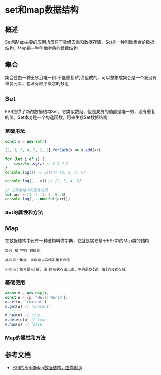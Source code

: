 # set和map数据结构

## 概述
Set和Map主要的应用场景在于数组去重和数据存储，Set是一种叫做集合的数据结构，Map是一种叫做字典的数据结构

## 集合
集合是由一种无序且唯一(即不能重复)的项组成的，可以想象成集合是一个既没有重复元素，也没有顺序概念的数组

## Set
ES6提供了新的数据结构Set，它类似数组，但是成员的值都是唯一的，没有重复的值，Set本身是一个构造函数，用来生成Set数据结构

### 基础用法
```js
const s = new Set()

[2, 3, 5, 4, 5, 2, 2].forEach(x => s.add(x))

for (let i of s) {
    console.log(i) // 2 3 4 5
}
console.log(s) // Set(4) [2, 3, 4, 5]

console.log([...s]) // [2, 3, 4, 5]

// 去除数组中的重复成员
let arr = [1, 2, 1, 4, 5, 6]
console.log([...new Set(arr)])
```

### Set的属性和方法



## Map
在数据结构中还有一种结构叫做字典，它就是实现基于ES6中的Map类的结构

```$xslt
集合 和 字典 的区别

共同点：集合、字典可以存储不重复的值

不同点：集合是以[值，值]的形式存储元素，字典是以[键，值]的形式存储
```
### 基础使用
```js
const m = new Map();
const o = {p: 'Hello World'};
m.set(o, 'content')
m.get(o) // "content"

m.has(o) // true
m.delete(o) // true
m.has(o) // false
```

### Map的属性和方法


## 参考文档

* [ES6的Set和Map数据结构，由你制造](https://juejin.im/post/6844903589920374792#heading-13)
